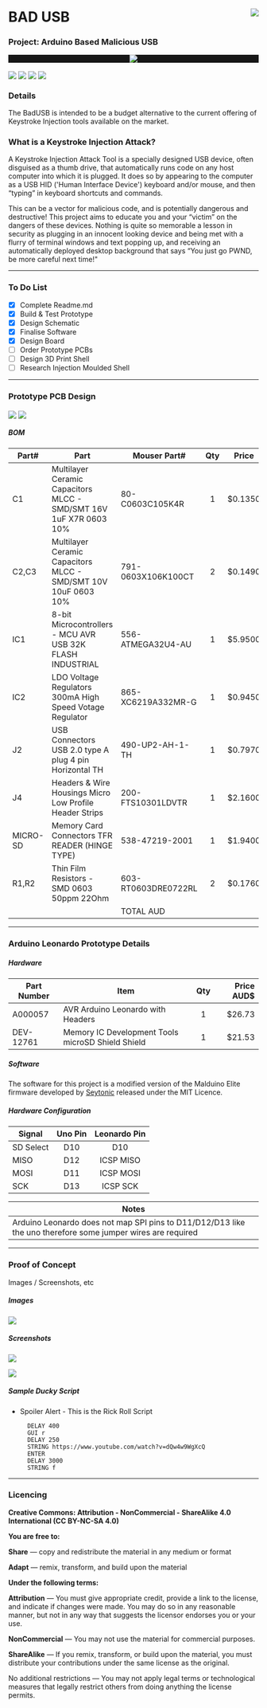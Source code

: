 # BAD USB <img align="right" src="https://github.com/CrashOverrideProductions/Bad_USB/blob/main/images/logo.jpg?raw=true">

### Project: Arduino Based Malicious USB <img alt="" align="right" src="https://img.shields.io/badge/Status-Prototype%20Phase-informational?style=flat&logoColor=white&color=73398D" />


<!-- Repo Cover Image -->
<p style="background-color:rgba(22,22,22,1.00)" align="center">
<img align="center" src="https://github.com/CrashOverrideProductions/Bad_USB/blob/main/images/background.jpg?raw=true" />
</p>

<!-- Repo Stats -->
<img align="center" src="https://img.shields.io/github/commit-activity/m/CrashOverrideProductions/Bad_USB"> <img align="center" src="https://img.shields.io/github/last-commit/CrashOverrideProductions/Bad_USB"> <img align="center" src="https://img.shields.io/github/languages/code-size/CrashOverrideProductions/Bad_USB"> <img align="center" src="https://img.shields.io/github/directory-file-count/CrashOverrideProductions/Bad_USB">

### Details
The BadUSB is intended to be a budget alternative to the current offering of Keystroke Injection tools available on the market.

### What is a Keystroke Injection Attack?
A Keystroke Injection Attack Tool is a specially designed USB device, often disguised as a thumb drive, that automatically runs code on any host computer into which it is plugged. It does so by appearing to the computer as a USB HID ('Human Interface Device') keyboard and/or mouse, and then “typing” in keyboard shortcuts and commands.

This can be a vector for malicious code, and is potentially dangerous and destructive! This project aims to educate you and your “victim” on the dangers of these devices. Nothing is quite so memorable a lesson in security as plugging in an innocent looking device and being met with a flurry of terminal windows and text popping up, and receiving an automatically deployed desktop background that says “You just go PWND, be more careful next time!"

---
<!-- To Do List -->
### To Do List
- [x] Complete Readme.md
- [x] Build & Test Prototype
- [x] Design Schematic
- [x] Finalise Software
- [x] Design Board
- [ ] Order Prototype PCBs
- [ ] Design 3D Print Shell
- [ ] Research Injection Moulded Shell

---
### Prototype PCB Design
<img align="center" src="https://github.com/CrashOverrideProductions/Bad_USB/blob/main/images/BadUSB-TOP.png?raw=true" /> <img align="center" src="https://github.com/CrashOverrideProductions/Bad_USB/blob/main/images/BadUSB-Bottom.png?raw=true" />
##### BOM

| Part# | Part                                                              | Mouser Part#       | Qty | Price   | Total   |
| ----- | ----------------------------------------------------------------- | ------------------ | :-: | :-----: | ------: |
| C1    | Multilayer Ceramic Capacitors MLCC - SMD/SMT 16V 1uF X7R 0603 10% | 80-C0603C105K4R    | 1   | $0.1350 | $0.1350 |
| C2,C3	| Multilayer Ceramic Capacitors MLCC - SMD/SMT 10V 10uF 0603 10%    | 791-0603X106K100CT | 2   | $0.1490 | $0.2980 |
| IC1   | 8-bit Microcontrollers - MCU AVR USB 32K FLASH INDUSTRIAL         | 556-ATMEGA32U4-AU	 | 1   | $5.9500 | $5.9500 |
| IC2   | LDO Voltage Regulators 300mA High Speed Votage Regulator          | 865-XC6219A332MR-G | 1   | $0.9450 | $0.9450 |
| J2    | USB Connectors USB 2.0 type A plug 4 pin Horizontal TH            | 490-UP2-AH-1-TH	 | 1   | $0.7970 | $0.7970 |
| J4    | Headers & Wire Housings Micro Low Profile Header Strips           | 200-FTS10301LDVTR	 | 1   | $2.1600 | $2.1600 |
| MICRO-SD| Memory Card Connectors TFR READER (HINGE TYPE)                  | 538-47219-2001	 | 1   |$1.9400	 |$1.9400  |
| R1,R2 |Thin Film Resistors - SMD 0603 50ppm 22Ohm                         | 603-RT0603DRE0722RL| 2   |$0.1760  |$0.3520  |
|       |                                                                   |  TOTAL AUD         |     |         |$12.5770 |


---
### Arduino Leonardo Prototype Details
##### Hardware
| Part Number  | Item                                                       |  Qty   | Price AUD$ |
| ------------ | ---------------------------------------------------------- | :----: | ---------: |
| A000057      | AVR Arduino Leonardo with Headers                          | 1      | $26.73     |
| DEV-12761    | Memory IC Development Tools microSD Shield Shield          | 1      | $21.53     |

##### Software
The software for this project is a modified version of the Malduino Elite firmware developed by [Seytonic](https://github.com/Seytonic "Seytonic") released under the MIT Licence.

##### Hardware Configuration
| Signal   | Uno Pin | Leonardo Pin |
| -------- | :-----: | :----------: |
|SD Select | D10     | D10          |
|MISO      | D12     | ICSP MISO    |
|MOSI      | D11     | ICSP MOSI    |
|SCK       | D13     | ICSP SCK     | 

| Notes |
| ------------ |
| Arduino Leonardo does not map SPI pins to D11/D12/D13 like the uno therefore some jumper wires are required |

---
### Proof of Concept 
Images / Screenshots, etc
##### Images
![](https://github.com/CrashOverrideProductions/Bad_USB/blob/main/images/prototype.jpg?raw=true) 
##### Screenshots
![](https://github.com/CrashOverrideProductions/Bad_USB/blob/main/images/test1.jpg?raw=true) 

![](https://github.com/CrashOverrideProductions/Bad_USB/blob/main/images/test2.jpg?raw=true)
##### Sample Ducky Script
- Spoiler Alert - This is the Rick Roll Script
        
        DELAY 400
        GUI r
        DELAY 250
        STRING https://www.youtube.com/watch?v=dQw4w9WgXcQ
        ENTER
        DELAY 3000
        STRING f


<!-- Licencing Always at the Bottom -->
------------
### Licencing <img alt="" align="right" src="https://img.shields.io/badge/Licence-CC--BY--NC--SA--4.0-informational?style=flat&logo=Creative%20Commons&logoColor=white&color=EF9421" />

**Creative Commons: Attribution - NonCommercial - ShareAlike 4.0 International (CC BY-NC-SA 4.0)**


**You are free to:**

**Share** — copy and redistribute the material in any medium or format

**Adapt** — remix, transform, and build upon the material


**Under the following terms:**

**Attribution** — You must give appropriate credit, provide a link to the license, and indicate if changes were made. You may do so in any reasonable manner, but not in any way that suggests the licensor endorses you or your use.

**NonCommercial** — You may not use the material for commercial purposes.

**ShareAlike** — If you remix, transform, or build upon the material, you must distribute your contributions under the same license as the original.

No additional restrictions — You may not apply legal terms or technological measures that legally restrict others from doing anything the license permits.
